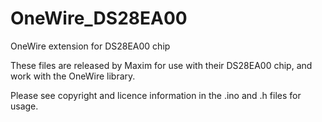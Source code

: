 # OneWire_DS28EA00
OneWire extension for DS28EA00 chip

These files are released by Maxim for use with their DS28EA00 chip, and work with the OneWire library.

Please see copyright and licence information in the .ino and .h files for usage.
